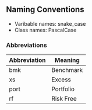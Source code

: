 ## Naming Conventions

- Varibable names: snake_case
- Class names: PascalCase

### Abbreviations

| Abbreviation | Meaning |
| ------------ | ------- |
| bmk | Benchmark |
| xs | Excess |
| port | Portfolio |
| rf | Risk Free |


